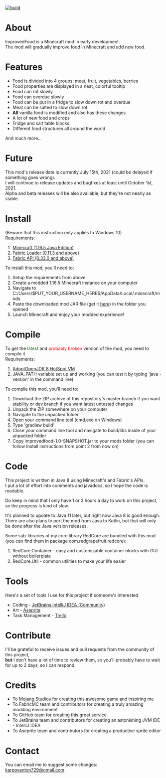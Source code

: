 [![build](https://github.com/RedGrapefruit09/ImprovedFood/actions/workflows/build.yml/badge.svg)](https://github.com/RedGrapefruit09/ImprovedFood/actions/workflows/build.yml)

# About

ImprovedFood is a Minecraft mod in early development.  
The mod will gradually improve food in Minecraft and add new food.

# Features

<ul>
<li>Food is divided into 4 groups: meat, fruit, vegetables, berries</li>
<li>Food properties are displayed in a neat, colorful tooltip</li>
<li>Food can rot slowly</li>
<li>Food can overdue slowly</li>
<li>Food can be put in a fridge to slow down rot and overdue</li>
<li>Meat can be salted to slow down rot</li>
<li><b>All</b> vanilla food is modified and also has these changes</li>
<li>A lot of new food and crops</li>
<li>Fridge and salt table blocks</li>
<li>Different food structures all around the world</li>
</ul>
And much more...

# Future

This mod's release date is currently July 15th, 2021 (could be delayed if something goes wrong).  
I will continue to release updates and bugfixes at least until October 1st, 2021.  
Alpha and beta releases will be also available, but they're not nearly as stable.

# Install

(Beware that this instruction only applies to Windows 10)  
Requirements:
<ol>
<li><a href="https://www.minecraft.net/en-us/">Minecraft (1.16.5 Java Edition)</a></li>
<li><a href="https://fabricmc.net/use/">Fabric Loader (0.11.3 and above)</a></li>
<li><a href="https://www.curseforge.com/minecraft/mc-mods/fabric-api/files">Fabric API (0.33.0 and above)</a></li>
</ol>
To install this mod, you'll need to:
<ol>
<li>Setup the requirements from above</li>
<li>Create a modded 1.16.5 Minecraft instance on your computer</li>
<li>Navigate to C:/Users/$PUT_YOUR_USERNAME_HERE$/AppData/Local/.minecraft/mods</li>
<li>Paste the downloaded mod JAR file (get it <a href="https://github.com/RedGrapefruit09/ImprovedFood/releases">here</a>) in the folder you opened</li>
<li>Launch Minecraft and enjoy your modded experience!</li>
</ol>

# Compile

To get the <span style="color: green">latest</span> and <span style="color: red">probably broken</span> version of the
mod, you need to compile it  
Requirements:
<ol>
<li><a href="https://adoptopenjdk.net/?variant=openjdk8&jvmVariant=hotspot">AdoptOpenJDK 8 HotSpot VM</a></li>
<li>JAVA_PATH variable set up and working (you can test it by typing 'java -version' in the command line)</li>
</ol>
To compile this mod, you'll need to:
<ol>
<li>Download the ZIP archive of this repository's master branch if you want stability or dev branch if you want latest untested changes</li>
<li>Unpack the ZIP somewhere on your computer</li>
<li>Navigate to the unpacked folder</li>
<li>Open your command line tool (cmd.exe on Windows)</li>
<li>Type 'gradlew build'</li>
<li>Close your command line tool and navigate to build/libs inside of your unpacked folder</li>
<li>Copy improvedfood-1.0-SNAPSHOT.jar to your mods folder (you can follow Install instructions from point 2 from now on)</li>
</ol>

# Code

This project is written in Java 8 using Minecraft's and Fabric's APIs.  
I put a lot of effort into comments and javadocs, so I hope the code is readable.

Do keep in mind that I only have 1 or 2 hours a day to work on this project, so the progress is kind of slow.

It's planned to update to Java 11 later, but right now Java 8 is good enough.  
There are also plans to port the mod from Java to Kotlin, but that will only be done after the Java version releases.

Some sub-libraries of my core library RedCore are bundled with this mod (you can find them in package
com.redgrapefruit.redcore):
<ol>
<li>RedCore.Container - easy and customizable container blocks with GUI without boilerplate</li>
<li>RedCore.Util - common utilities to make your life easier</li>
</ol>

# Tools

Here's a set of tools I use for this project if someone's interested:
<ul>
<li>Coding - <a href="https://www.jetbrains.com/idea/">JetBrains IntelliJ IDEA (Community)</a></li>
<li>Art - <a href="https://www.aseprite.org/">Aseprite</a></li>
<li>Task Management - <a href="https://trello.com/">Trello</a></li>
</ul>

# Contribute

I'll be grateful to receive issues and pull requests from the community of this project,  
<b>but</b> I don't have a lot of time to review them, so you'll probably have to wait  
for up to 2 days, so I can respond.

# Credits

<ul>
<li>To Mojang Studios for creating this awesome game and inspiring me</li>
<li>To FabricMC team and contributors for creating a truly amazing modding environment</li>
<li>To GitHub team for creating this great service</li>
<li>To JetBrains team and contributors for creating an astonishing JVM IDE - IntelliJ IDEA</li>
<li>To Aseprite team and contributors for creating a productive sprite editor</li>
</ul>

# Contact

You can email me to suggest some changes:  
karpovanton729@gmail.com